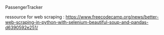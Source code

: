 PassengerTracker


ressource for web scraping :
https://www.freecodecamp.org/news/better-web-scraping-in-python-with-selenium-beautiful-soup-and-pandas-d6390592e251/
